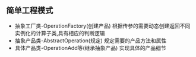 **简单工程模式**
---
- 抽象工厂类-OperationFactory(创建产品)
  根据传参的需要动态创建返回不同实例化的计算子类,具有相应的判断逻辑
- 抽象产品类-AbstractOperation(规定)
  规定需要的产品方法和属性
- 具体产品类-OperationAdd等(继承抽象产品)
  实现具体的产品细节
  
  